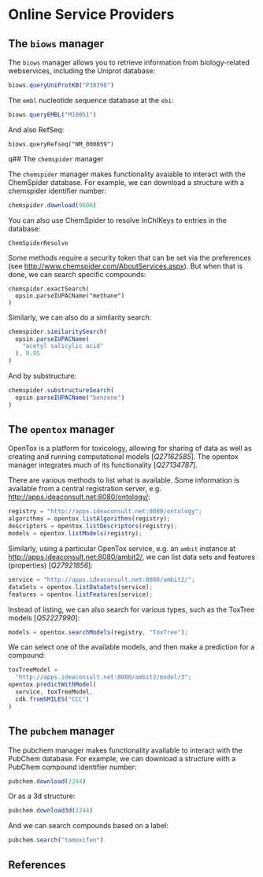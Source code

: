 # Online Service Providers

## The `biows` manager

The `biows` manager allows you to retrieve information from biology-related
webservices, including the Uniprot
database:

```javascript
biows.queryUniProtKB("P38398")
```

The `embl` nucleotide sequence database at the `ebi`:

```js
biows.queryEMBL("M10051")
```

And also RefSeq:

```
biows.queryRefseq("NM_000059")
```

q## The `chemspider` manager

The `chemspider` manager makes functionality avaiable to interact with the
ChemSpider database. For example, we can download a structure
with a chemspider identifier number:

```js
chemspider.download(9606)
```

You can also use ChemSpider to resolve InChIKeys to entries in the
database:

<code>ChemSpiderResolve</code>

Some methods require a security token that can be set via the preferences (see
http://www.chemspider.com/AboutServices.aspx). But when that is done, we
can search specific compounds:

```
chemspider.exactSearch(
  opsin.parseIUPACName("methane")
)
```

Similarly, we can also do a similarity search:

```js
chemspider.similaritySearch(
  opsin.parseIUPACName(
    "acetyl salicylic acid"
  ), 0.95
)
```

And by substructure:

```js
chemspider.substructureSearch(
  opsin.parseIUPACName("benzene")
)
```

## The `opentox` manager

OpenTox is a platform for toxicology, allowing for sharing of
data as well as creating and running computational models [<cite>Q27162585</cite>].
The opentox manager integrates much of its functionality [<cite>Q27134787</cite>].

There are various methods to list what is available. Some information is
available from a central registration server, e.g.
http://apps.ideaconsult.net:8080/ontology/:

```js
registry = "http://apps.ideaconsult.net:8080/ontology";
algorithms = opentox.listAlgorithms(registry);
descriptors = opentox.listDescriptors(registry);
models = opentox.listModels(registry);
```

Similarly, using a particular OpenTox service, e.g. an
`ambit` instance at
http://apps.ideaconsult.net:8080/ambit2/, we
can list data sets and features
(properties) [<cite>Q27921856</cite>]:

```js
service = "http://apps.ideaconsult.net:8080/ambit2/";
dataSets = opentox.listDataSets(service);
features = opentox.listFeatures(service);
```

Instead of listing, we can also search for various types, such as the ToxTree
models [<cite>Q52227990</cite>]:

```js
models = opentox.searchModels(registry, "ToxTree");
```

We can select one of the available models, and then make a prediction for a
compound:

```js
toxTreeModel =
  "http://apps.ideaconsult.net:8080/ambit2/model/3";
opentox.predictWithModel(
  service, toxTreeModel,
  cdk.fromSMILES("CCC")
)
```

## The `pubchem` manager

The pubchem manager makes functionality available to interact with the PubChem
database. For example, we can download a structure with a
PubChem compound identifier number:

```js
pubchem.download(2244)
```

Or as a 3d structure:

```js
pubchem.download3d(2244)
```

And we can search compounds based on a label:

```js
pubchem.search("tamoxifen")
```

## References

<references/>

